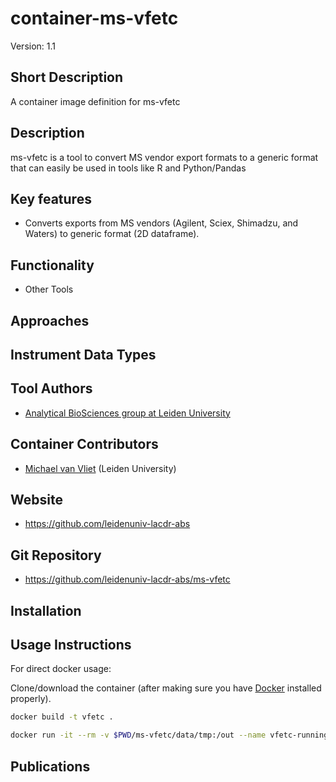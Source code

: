 # container-ms-vfetc
Version: 1.1

## Short Description

A container image definition for ms-vfetc

## Description

ms-vfetc is a tool to convert MS vendor export formats to a generic format that can easily be used in tools like R and Python/Pandas 

## Key features

- Converts exports from MS vendors (Agilent, Sciex, Shimadzu, and Waters) to generic format (2D dataframe).

## Functionality

- Other Tools

## Approaches
  
## Instrument Data Types

## Tool Authors

- [Analytical BioSciences group at Leiden University](http://analyticalbiosciences.nl/)

## Container Contributors

- [Michael van Vliet](https://github.com/orgs/leidenuniv-lacdr-abs/people/michaelvanvliet) (Leiden University)

## Website

- https://github.com/leidenuniv-lacdr-abs


## Git Repository

- https://github.com/leidenuniv-lacdr-abs/ms-vfetc

## Installation 

## Usage Instructions

For direct docker usage:

Clone/download the container (after making sure you have [Docker](https://www.docker.com/products) installed properly).

```bash
docker build -t vfetc .
```

```bash
docker run -it --rm -v $PWD/ms-vfetc/data/tmp:/out --name vfetc-running vfetc files=data/vendor/agilent/example_batch1.txt,data/vendor/agilent/example_batch2.txt outputfile=/out/agilent.txt 
```

## Publications
